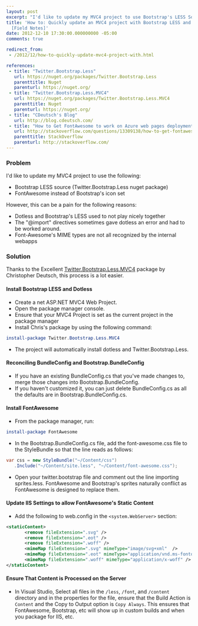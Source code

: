 ```yaml
---
layout: post
excerpt: "I'd like to update my MVC4 project to use Bootstrap's LESS Source and FontAwesome."
title: 'How to: Quickly update an MVC4 project with Bootstrap LESS and FontAwesome
  [Field Notes]'
date: 2012-12-10 17:30:00.000000000 -05:00
comments: true

redirect_from:
 - /2012/12/how-to-quickly-update-mvc4-project-with.html

references: 
 - title: "Twitter.Bootstrap.Less"
   url: https://nuget.org/packages/Twitter.Bootstrap.Less
   parenttitle: Nuget
   parenturl: https://nuget.org/
 - title: "Twitter.Bootstrap.Less.MVC4"
   url: https://nuget.org/packages/Twitter.Bootstrap.Less.MVC4
   parenttitle: Nuget
   parenturl: https://nuget.org/
 - title: "CDeutsch's Blog"
   url: http://blog.cdeutsch.com/
 - title: "How to Get FontAwesome to work on Azure web pages deployment?"
   url: http://stackoverflow.com/questions/13309138/how-to-get-fontawesome-to-work-on-an-azure-web-pages-deployment
   parenttitle: StackOverflow
   parenturl: http://stackoverflow.com/
---
```

### Problem
I'd like to update my MVC4 project to use the following:

* Bootstrap LESS source (Twitter.Bootstrap.Less nuget package)
* FontAwesome instead of Bootstrap's icon set

However, this can be a pain for the following reasons:

* Dotless and Bootstrap's LESS used to not play nicely together
* The "@import" directives sometimes gave dotless an error and had to be worked around.
* Font-Awesome's MIME types are not all recognized by the internal webapps

### Solution
Thanks to the Excellent [Twitter.Bootstrap.Less.MVC4][Nuget Link] package by Christopher Deutsch, this process is a lot easier.

#### Install Bootstrap LESS and Dotless

* Create a net ASP.NET MVC4 Web Project.
* Open the package manager console.
* Ensure that your MVC4 Project is set as the current project in the package manager
* Install Chris's package by using the following command: 

```powershell
install-package Twitter.Bootstrap.Less.MVC4
```

* The project will automatically install dotless and Twitter.Bootstrap.Less.

#### Reconciling BundleConfig and Bootstrap.BundleConfig

* If you have an existing BundleConfig.cs that you've made changes to, merge those changes into Bootstrap.BundleConfig.
* If you haven't customized it, you can just delete BundleConfig.cs as all the defaults are in Bootstrap.BundleConfig.cs.

#### Install FontAwesome

* From the package manager, run: 

```powershell
install-package FontAwesome
```
* In the Bootstrap.BundleConfig.cs file, add the font-awesome.css file to the StyleBundle so that the line reads as follows:

```csharp
var css = new StyleBundle("~/Content/css")
   .Include("~/Content/site.less", "~/Content/font-awesome.css");
```

* Open your twitter.bootstrap file and comment out the line importing sprites.less. FontAwesome and Bootstrap's sprites naturally conflict as FontAwesome is designed to replace them.

#### Update IIS Settings to allow FontAwesome's Static Content
* Add the following to web.config in the `<system.WebServer>` section:

```xml
<staticContent>
       <remove fileExtension=".svg" />
       <remove fileExtension=".eot" />
       <remove fileExtension=".woff" />
       <mimeMap fileExtension=".svg" mimeType="image/svg+xml"  />
       <mimeMap fileExtension=".eot" mimeType="application/vnd.ms-fontobject" />
       <mimeMap fileExtension=".woff" mimeType="application/x-woff" />
</staticContent>
```

#### Ensure That Content is Processed on the Server

* In Visual Studio, Select all files in the `/less`, `/font`, and `/content` directory and in the properties for the file, ensure that the Build Action is `Content` and the Copy to Output option is `Copy Always`. This ensures that FontAwesome, Bootstrap, etc will show up in custom builds and when you package for IIS, etc.

[Nuget Link]: https://nuget.org/packages/Twitter.Bootstrap.Less.MVC4
